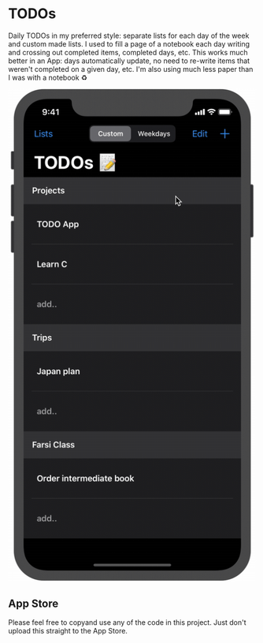 # TODOs

Daily TODOs in my preferred style: separate lists for each day of the week and custom made lists. I used to fill a page of a notebook each day writing and crossing out completed items, completed days, etc. This works much better in an App: days automatically update, no need to re-write items that weren't completed on a given day, etc. I'm also using much less paper than I was with a notebook :recycle:

![animated](photos/animated.gif)

## App Store

Please feel free to copyand use any of the code in this project. Just don't upload this straight to the App Store.
